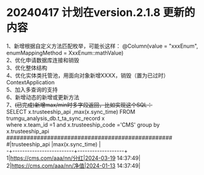 # 20240417 计划在version.2.1.8 更新的内容

1、新增根据自定义方法匹配枚举，可能长这样： @Column(value = "xxxEnum", enumMappingMethod = XxxEnum::mathValue)  
2、优化申请数据库连接和销毁  
3、优化整体结构  
4、优化实体类托管池，用面向对象新增XXXX，销毁（置为已过时） ContextApplication  
5、加入多查询的支持  
6、新增动态的新增或更新方法  
7、~~(已完成)新增max/min时多字段返回，比如实现这个SQL：~~  
    SELECT  x.trusteeship_api ,max(x.sync_time) FROM trumgu_analysis_db.t_ta_sync_record x  
    where x.team_id =1 and x.trusteeship_code ='CMS' group by x.trusteeship_api  
    #################################################  
    #|trusteeship_api          |max(x.sync_time)   |  
    -+-------------------------+-------------------+  
    1|https://cms.com/aaa/nn/分红|2024-03-19 14:37:49|  
    2|https://cms.com/aaa/nn/净值|2024-01-13 14:37:49|  
